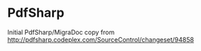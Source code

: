 PdfSharp
========

Initial PdfSharp/MigraDoc copy from http://pdfsharp.codeplex.com/SourceControl/changeset/94858
